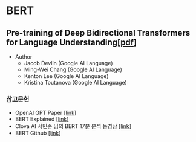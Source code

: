 # BERT

## Pre-training of Deep Bidirectional Transformers for Language Understanding[[pdf](https://arxiv.org/pdf/1810.04805.pdf)]


* Author
  * Jacob Devlin (Google AI Language)
  * Ming-Wei Chang (Google AI Language)
  * Kenton Lee (Google AI Language)
  * Kristina Toutanova (Google AI Language)


### 참고문헌

* OpenAI GPT Paper [[link]](https://s3-us-west-2.amazonaws.com/openai-assets/research-covers/language-unsupervised/language_understanding_paper.pdf)
* BERT Explained [[link]](https://towardsdatascience.com/bert-explained-state-of-the-art-language-model-for-nlp-f8b21a9b6270)
* Clova AI 서민준 님의 BERT 17분 분석 동영상 [[link]](https://www.facebook.com/groups/TensorFlowKR/permalink/768188583522202/)
* BERT Github [[link]](https://github.com/google-research/bert)

